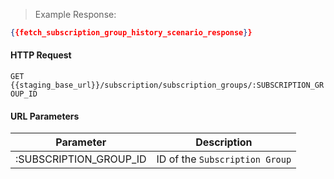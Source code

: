 > Example Response:

```json
{{fetch_subscription_group_history_scenario_response}}
```

#### HTTP Request

`GET {{staging_base_url}}/subscription/subscription_groups/:SUBSCRIPTION_GROUP_ID `

#### URL Parameters

Parameter | Description
--------- | -------------------------------------------------------------------
:SUBSCRIPTION_GROUP_ID | ID of the `Subscription Group`
